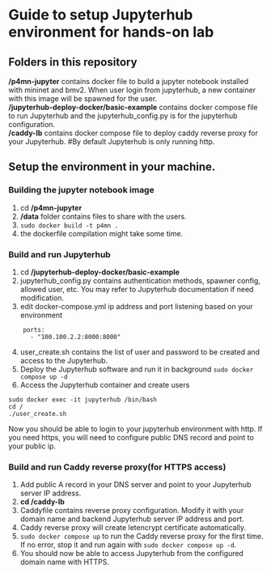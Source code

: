 # Guide to setup Jupyterhub environment for hands-on lab

## Folders in this repository
**/p4mn-jupyter** contains docker file to build a jupyter notebook installed with mininet and bmv2. When user login from jupyterhub, a new container with this image will be spawned for the user.<br/>
**/jupyterhub-deploy-docker/basic-example** contains docker compose file to run Jupyterhub and the jupyterhub_config.py is for the jupyterhub configuration.<br/>
**/caddy-lb** contains docker compose file to deploy caddy reverse proxy for your Jupyterhub. #By default Jupyterhub is only running http.

## Setup the environment in your machine.

### Building the jupyter notebook image 
1. cd **/p4mn-jupyter**
2. **/data** folder contains files to share with the users.
3. ```sudo docker build -t p4mn .```
4. the dockerfile compilation might take some time.

### Build and run Jupyterhub
1. cd **/jupyterhub-deploy-docker/basic-example**
2. jupyterhub_config.py contains authentication methods, spawner config, allowed user, etc. You may refer to Jupyterhub documentation if need modification.
3. edit docker-compose.yml ip address and port listening based on your environment
```
    ports:
      - "100.100.2.2:8000:8000"
```
4. user_create.sh contains the list of user and password to be created and access to the Jupyterhub.
5. Deploy the Jupyterhub software and run it in background ```sudo docker compose up -d```
6. Access the Jupyterhub container and create users
```
sudo docker exec -it jupyterhub /bin/bash
cd /
./user_create.sh
```

Now you should be able to login to your jupyterhub environment with http. If you need https, you will need to configure public DNS record and point to your public ip.

### Build and run Caddy reverse proxy(for HTTPS access)
1. Add public A record in your DNS server and point to your Jupyterhub server IP address.
2. **cd /caddy-lb**
3. Caddyfile contains reverse proxy configuration. Modify it with your domain name and backend Jupyterhub server IP address and port.
4. Caddy reverse proxy will create letencrypt certificate automatically.
5. ```sudo docker compose up``` to run the Caddy reverse proxy for the first time. If no error, stop it and run again with ```sudo docker compose up -d```.
6. You should now be able to access Jupyterhub from the configured domain name with HTTPS.
